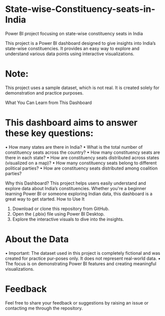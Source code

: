 # State-wise-Constituency-seats-in-India
Power BI project focusing on state-wise constituency seats in India

This project is a Power BI dashboard designed to give insights into India’s state-wise constituencies. It provides an easy way to explore and understand various data points using interactive visualizations.

# Note: 
  This project uses a sample dataset, which is not real. It is created solely for demonstration and practice purposes.

What You Can Learn from This Dashboard
# This dashboard aims to answer these key questions:
•	How many states are there in India?
•	What is the total number of constituency seats across the country?
•	How many constituency seats are there in each state?
•	How are constituency seats distributed across states (visualized on a map)?
•	How many constituency seats belong to different political parties?
•	How are constituency seats distributed among coalition parties?

Why this Dashboard?
This project helps users easily understand and explore data about India’s constituencies. Whether you're a beginner learning Power BI or someone exploring Indian data, this dashboard is a great way to get started.
How to Use It
1.	Download or clone this repository from GitHub.
2.	Open the (.pbix) file using Power BI Desktop.
3.	Explore the interactive visuals to dive into the insights.

# About the Data
•	Important: The dataset used in this project is completely fictional and was created for practice pur-poses only. It does not represent real-world data.
•	The focus is on demonstrating Power BI features and creating meaningful visualizations.

# Feedback
Feel free to share your feedback or suggestions by raising an issue or contacting me through the repository.

